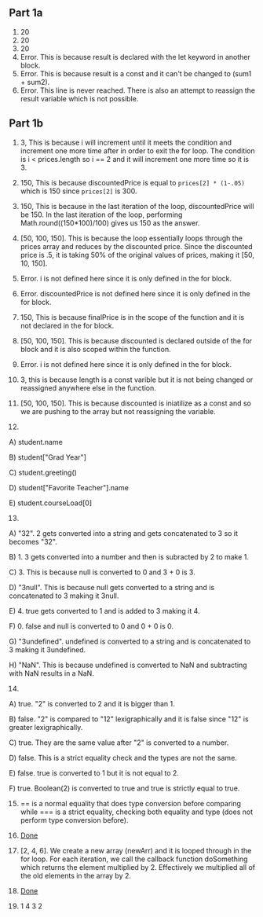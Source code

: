 ## Part 1a
1. 20
2. 20
3. 20
4. Error. This is because result is declared with the let keyword in another block.
5. Error. This is because result is a const and it can't be changed to (sum1 + sum2).
6. Error. This line is never reached. There is also an attempt to reassign the result variable which is not possible.

## Part 1b
1. 3, This is because i will increment until it meets the condition and increment one more time after in order to exit the for loop. The condition is i < prices.length so i == 2 and it will increment one more time so it is 3.
2. 150, This is because discountedPrice is equal to ```prices[2] * (1-.05)``` which is 150 since ```prices[2]``` is 300. 
3. 150, This is because in the last iteration of the loop, discountedPrice will be 150. In the last iteration of the loop, performing Math.round((150*100)/100) gives us 150 as the answer.
4. [50, 100, 150]. This is because the loop essentially loops through the prices array and reduces by the discounted price. Since the discounted price is .5, it is taking 50% of the original values of prices, making it [50, 10, 150].
5. Error. i is not defined here since it is only defined in the for block.
6. Error. discountedPrice is not defined here since it is only defined in the for block.
7. 150, This is because finalPrice is in the scope of the function and it is not declared in the for block.
8. [50, 100, 150]. This is because discounted is declared outside of the for block and it is also scoped within the function.
9. Error. i is not defined here since it is only defined in the for block.
10. 3, this is because length is a const varible but it is not being changed or reassigned anywhere else in the function. 
11. [50, 100, 150]. This is because discounted is iniatilize as a const and so we are pushing to the array but not reassigning the variable.

12. 
A) student.name

B) student["Grad Year"]

C) student.greeting()

D) student["Favorite Teacher"].name

E) student.courseLoad[0]

13. 
A) "32". 2 gets converted into a string and gets concatenated to 3 so it becomes "32".

B) 1. 3 gets converted into a number and then is subracted by 2 to make 1.

C) 3. This is because null is converted to 0 and 3 + 0 is 3.

D) "3null". This is because null gets converted to a string and is concatenated to 3 making it 3null.

E) 4. true gets converted to 1 and is added to 3 making it 4.

F) 0. false and null is converted to 0 and 0 + 0 is 0.

G) "3undefined". undefined is converted to a string and is concatenated to 3 making it 3undefined.

H) "NaN". This is because undefined is converted to NaN and subtracting with NaN results in a NaN.

14. 
A) true. "2" is converted to 2 and it is bigger than 1.

B) false. "2" is compared to "12" lexigraphically and it is false since "12" is greater lexigraphically.

C) true. They are the same value after "2" is converted to a number.

D) false. This is a strict equality check and the types are not the same.

E) false. true is converted to 1 but it is not equal to 2.

F) true. Boolean(2) is converted to true and true is strictly equal to true.

15. == is a normal equality that does type conversion before comparing while === is a strict equality, checking both equality and type (does not perform type conversion before). 

16. [Done](./part1b-question16.js)

17. [2, 4, 6]. We create a new array (newArr) and it is looped through in the for loop. For each iteration, we call the callback function doSomething which returns the element multiplied by 2. Effectively we multiplied all of the old elements in the array by 2.

18. [Done](./part1b-question18.js)

19. 1
    4
    3
    2
